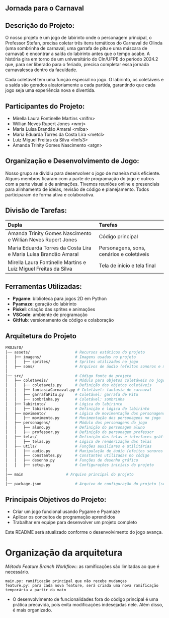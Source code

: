 ## Jornada para o Carnaval

## Descrição do Projeto:

O nosso projeto é um jogo de labirinto onde o personagem principal, o Professor Stefan, precisa coletar três itens temáticos do Carnaval de Olinda (uma sombrinha de carnaval, uma garrafa de pitu e uma máscara de carnaval) e encontrar a saída do labirinto antes que o tempo acabe. A história gira em torno de um universitário do CIn/UFPE do período 2024.2 que, para ser liberado para o feriado, precisa completar essa jornada carnavalesca dentro da faculdade.

Cada coletável tem uma função especial no jogo. O labirinto, os coletáveis e a saída são gerados aleatoriamente a cada partida, garantindo que cada jogo seja uma experiência nova e divertida.

## Participantes do Projeto:

  * Mirella Laura Fontinelle Martins \<mlfm\>
  * Willian Neves Rupert Jones \<wnrj\>
  * Maria Luísa Brandão Amaral \<mlba\>
  * Maria Eduarda Torres da Costa Lira \<metcl\>
  * Luiz Miguel Freitas da Silva \<lmfs3\>
  * Amanda Trinity Gomes Nascimento \<atgn\>

## Organização e Desenvolvimento de Jogo:

Nosso grupo se dividiu para desenvolver o jogo de maneira mais eficiente. Alguns membros ficaram com a parte de programação do jogo e outros com a parte visual e de animações. Tivemos reuniões online e presenciais para alinhamento de ideias, revisão de código e planejamento. Todos participaram de forma ativa e colaborativa.

## Divisão de Tarefas:

| **Dupla** | **Tarefas** |
| :--- | :--- |
| Amanda Trinity Gomes Nascimento e Willian Neves Rupert Jones | Código principal |
| Maria Eduarda Torres da Costa Lira e Maria Luísa Brandão Amaral | Personagens, sons, cenários e coletáveis |
| Mirella Laura Fontinelle Martins e Luiz Miguel Freitas da Silva | Tela de início e tela final |

## Ferramentas Utilizadas:

  * **Pygame**: biblioteca para jogos 2D em Python
  * **Pyamaze**: geração do labirinto
  * **Piskel**: criação das sprites e animações
  * **VSCode**: ambiente de programação
  * **GitHub**: versionamento de código e colaboração

## Arquitetura do Projeto

```bash
PROJETO/                          
│── assets/                    # Recursos estáticos do projeto
│   ├── imagens/               # Imagens usadas no projeto
│   │   ├── sprites/           # Sprites utilizados no jogo
│   ├── sons/                  # Arquivos de áudio (efeitos sonoros e músicas)
│   
│── src/                       # Código fonte do projeto
│   ├── coletaveis/            # Módulo para objetos coletáveis no jogo
│   │   ├── coletaveis.py      # Definição dos objetos coletáveis
│   │   ├── fantasiaCarnaval.py # Coletável: fantasia de carnaval
│   │   ├── garrafaPitu.py     # Coletável: garrafa de Pitu
│   │   ├── sombrinha.py       # Coletável: sombrinha
│   ├── labirinto/             # Lógica do labirinto
│   │   ├── labirinto.py       # Definição e lógica do labirinto
│   ├── movimento/             # Lógica de movimentação dos personagens
│   │   ├── movimento.py       # Movimentação dos personagens no jogo
│   ├── personagens/           # Módulo dos personagens do jogo
│   │   ├── aluno.py           # Definição do personagem aluno
│   │   ├── professor.py       # Definição do personagem professor
│   ├── telas/                 # Definição das telas e interfaces gráficas
│   │   ├── telas.py           # Lógica de renderização das telas
│   ├── utils/                 # Funções auxiliares e utilitárias
│   │   ├── audio.py           # Manipulação de áudio (efeitos sonoros e músicas)
│   │   ├── constantes.py      # Constantes utilizadas no código
│   │   ├── desenho.py         # Funções de desenho gráfico
│   │   ├── setup.py           # Configurações iniciais do projeto
│   
│── main                   # Arquivo principal do projeto
│
│── package.json               # Arquivo de configuração do projeto (scripts, etc.)
```
## Principais Objetivos do Projeto:

  * Criar um jogo funcional usando Pygame e Pyamaze
  * Aplicar os conceitos de programação aprendidos
  * Trabalhar em equipe para desenvolver um projeto completo

Este README será atualizado conforme o desenvolvimento do jogo avança.

# Organização da arquitetura

_Método Feature Branch Workflow._: as ramificações são limitadas ao que é necessário.
	
 	main.py: ramificação principal que não recebe mudanças
	feature.py: para cada nova feature, será criada uma nova ramificação temporária a partir da main

 - O desenvolvimento de funcionalidades fora do código principal é uma prática precavida, pois evita modificações indesejadas nele. Além disso, é mais organizado.
   
